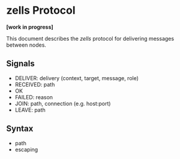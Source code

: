 # zells Protocol

**[work in progress]**

This document describes the *zells* protocol for delivering messages between nodes.

## Signals

- DELIVER: delivery (context, target, message, role)
- RECEIVED: path
- OK
- FAILED: reason
- JOIN: path, connection (e.g. host:port)
- LEAVE: path

## Syntax

- path
- escaping